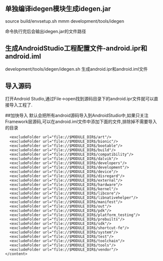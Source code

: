 ## 单独编译idegen模块生成idegen.jar
source build/envsetup.sh
mmm development/tools/idegen

命令执行完后会输出idegen.jar的文件路径

## 生成AndroidStudio工程配置文件-android.ipr和android.iml
development/tools/idegen/idegen.sh 生成android.ipr和android.iml文件

## 导入源码
打开Android Studio,通过File->open找到源码目录下的android.ipr文件就可以直接导入工程了.

##加快导入
默认会把所有android源码导入到AndroidStudio中,如果只关注Framework层源码,可以在android.iml文件中添加下面的文件,排除掉不需要导入的目录

      <excludeFolder url="file://$MODULE_DIR$/art"/>
      <excludeFolder url="file://$MODULE_DIR$/bionic"/>
      <excludeFolder url="file://$MODULE_DIR$/bootable"/>
      <excludeFolder url="file://$MODULE_DIR$/build"/>
      <excludeFolder url="file://$MODULE_DIR$/compatibility"/>
      <excludeFolder url="file://$MODULE_DIR$/dalvik"/>
      <excludeFolder url="file://$MODULE_DIR$/developers"/>
      <excludeFolder url="file://$MODULE_DIR$/development"/>
      <excludeFolder url="file://$MODULE_DIR$/device"/>
      <excludeFolder url="file://$MODULE_DIR$/disregard"/>
      <excludeFolder url="file://$MODULE_DIR$/external"/>
      <excludeFolder url="file://$MODULE_DIR$/hardware"/>
      <excludeFolder url="file://$MODULE_DIR$/kernel"/>
      <excludeFolder url="file://$MODULE_DIR$/libcore"/>
      <excludeFolder url="file://$MODULE_DIR$/libnativehelper"/>
      <excludeFolder url="file://$MODULE_DIR$/manifest"/>
      <excludeFolder url="file://$MODULE_DIR$/out"/>
      <excludeFolder url="file://$MODULE_DIR$/pdk"/>
      <excludeFolder url="file://$MODULE_DIR$/platform_testing"/>
      <excludeFolder url="file://$MODULE_DIR$/prebuilts"/>
      <excludeFolder url="file://$MODULE_DIR$/sdk"/>
      <excludeFolder url="file://$MODULE_DIR$/shortcut-fe"/>
      <excludeFolder url="file://$MODULE_DIR$/system"/>
      <excludeFolder url="file://$MODULE_DIR$/test"/>
      <excludeFolder url="file://$MODULE_DIR$/toolchain"/>
      <excludeFolder url="file://$MODULE_DIR$/tools"/>
      <excludeFolder url="file://$MODULE_DIR$/vendor"/>
    </content>
    
    
